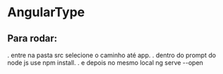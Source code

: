 # AngularType

## Para rodar:

. entre na pasta src selecione o caminho até app.
. dentro do prompt do node js use npm install.
. e depois no mesmo local ng serve --open
